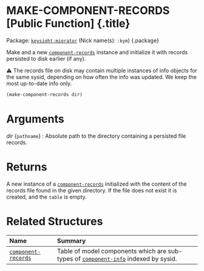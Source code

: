 # MAKE-COMPONENT-RECORDS [Public Function] {.title}

Package: [`keysight-migrator`](KEYSIGHT-MIGRATOR.pkg.md) (Nick name(s): `:kym`) {.package}

Make and a new [`component-records`](component-records.struct.md)
instance and initialize it with records persisted to disk earlier (if any).

:warning: The records file on disk may contain multiple instances of
info objects for the same sysid, depending on how often the info was
updated. We keep the most up-to-date info only.

``` lisp
(make-component-records dir)
```

# Arguments

_dir_ {`pathname`}
:   Absolute path to the directory containing a persisted file records.

# Returns

A new instance of a [`component-records`](component-records.struct.md) initialized with the
content of the records file found in the given directory.
If the file does not exist it is created, and the `table` is empty.

# Related Structures

| Name | Summary |
| :---- | :---- |
| [`component-records`](component-records.struct.md) | Table of model components which are sub-types of [`component-info`](component-info.struct.md) indexed by sysid. |
